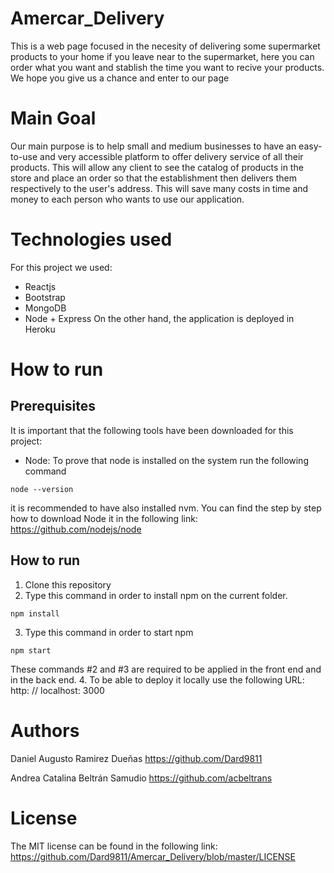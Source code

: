 # Amercar_Delivery
This is a web page focused in the necesity of delivering some supermarket products to your home if you leave near to the supermarket, here you can order what you want and stablish the time you want to recive your products. We hope you give us a chance and enter to our page 

# Main Goal
Our main purpose is to help small and medium businesses to have an easy-to-use and very accessible platform to offer delivery service of all their products. This will allow any client to see the catalog of products in the store and place an order so that the establishment then delivers them respectively to the user's address. This will save many costs in time and money to each person who wants to use our application.

# Technologies used
For this project we used:
- Reactjs
- Bootstrap
- MongoDB
- Node + Express
On the other hand, the application is deployed in Heroku

# How to run
## Prerequisites
It is important that the following tools have been downloaded for this project:
- Node:
To prove that node is installed on the system run the following command
```
node --version
```
it is recommended to have also installed nvm. 
You can find the step by step how to download Node it in the following link: https://github.com/nodejs/node

## How to run
1. Clone this repository 
2. Type this command in order to install npm on the current folder. 
```
npm install
```
3. Type this command in order to start npm
```
npm start
```
These commands #2 and #3 are required to be applied in the front end and in the back end.
4. To be able to deploy it locally use the following URL: http: // localhost: 3000

# Authors
Daniel Augusto Ramirez Dueñas
https://github.com/Dard9811

Andrea Catalina Beltrán Samudio
https://github.com/acbeltrans




# License 
The MIT license can be found in the following link: https://github.com/Dard9811/Amercar_Delivery/blob/master/LICENSE
